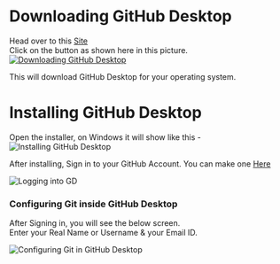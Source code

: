 # Downloading GitHub Desktop

Head over to this [Site](https://desktop.github.com/)<br>
Click on the button as shown here in this picture.<br>
[![Downloading GitHub Desktop](https://i.imgur.com/0xXll92.png)](https://desktop.github.com/)

This will download GitHub Desktop for your operating system.<br>

# Installing GitHub Desktop

Open the installer, on Windows it will show like this -<br>
![Installing GitHub Desktop](https://i.imgur.com/uYK5lfO.png)

After installing, Sign in to your GitHub Account. You can make one [Here](https://github.com/join?ref_cta=Sign+up&ref_loc=header+logged+out&ref_page=%2F&source=header-home)

![Logging into GD](https://i.imgur.com/AcQyyag.png)

### Configuring Git inside GitHub Desktop

After Signing in, you will see the below screen.<br>
Enter your Real Name or Username & your Email ID.<br>

![Configuring Git in GitHub Desktop](https://i.imgur.com/youKyH8.png)
